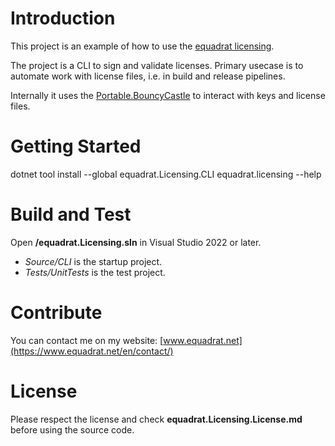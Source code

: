 # Introduction
This project is an example of how to use the [equadrat licensing](https://www.nuget.org/profiles/equadrat).

The project is a CLI to sign and validate licenses.
Primary usecase is to automate work with license files, i.e. in build and release pipelines.

Internally it uses the [Portable.BouncyCastle](https://www.nuget.org/packages/Portable.BouncyCastle) to interact with keys and license files.

# Getting Started
dotnet tool install --global equadrat.Licensing.CLI
equadrat.licensing --help

# Build and Test
Open **/equadrat.Licensing.sln** in Visual Studio 2022 or later.
- *Source/CLI* is the startup project.
- *Tests/UnitTests* is the test project.

# Contribute
You can contact me on my website: [www.equadrat.net](https://www.equadrat.net/en/contact/)

# License
Please respect the license and check **equadrat.Licensing.License.md** before using the source code.
